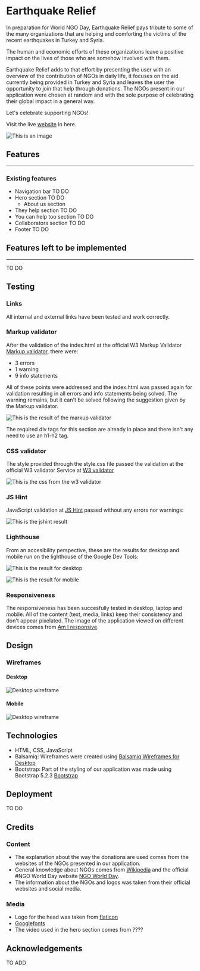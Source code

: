 # **Earthquake Relief**

In preparation for World NGO Day, Earthquake Relief pays tribute to some of the many organizations that are helping and comforting the victims of the recent earthquakes in Turkey and Syria.

The human and economic efforts of these organizations leave a positive impact on the lives of those who are somehow involved with them.

Earthquake Relief adds to that effort by presenting the user with an overview of the contribution of NGOs in daily life, it focuses on the aid currently being provided in Turkey and Syria and leaves the user the opportunity to join that help through donations.
The NGOs present in our application were chosen at random and with the sole purpose of celebrating their global impact in a general way.

Let's celebrate supporting NGOs!

Visit the live [website](https://muzhdan.github.io/WorldNgoDay/) in here.

![This is an image](/assets/images/responsive-image.png)

## **Features**
<hr>

### Existing features
- Navigation bar TO DO
- Hero section TO DO
    - About us section
- They help section TO DO
- You can help too section TO DO
- Collaborators section TO DO
- Footer TO DO

## **Features left to be implemented**
<hr>
TO DO

## **Testing**

### Links

All internal and external links have been tested and work correctly.

### Markup validator

After the validation of the index.html at the official W3 Markup Validator [Markup validator](https://validator.w3.org/), there were:
- 3 errors
- 1 warning
- 9 info statements

All of these points were addressed and the index.html was passed again for validation resulting in all errors and info statements being solved.
The warning remains, but it can't be solved following the suggestion given by the Markup validator.

![This is the result of the markup validator](/assets/images/markup-result.png)

The required div tags for this section are already in place and there isn't any need to use an h1-h2 tag.

### CSS validator

The style provided through the style.css file passed the validation at the official W3 validator Service at [W3 validator](https://jigsaw.w3.org/css-validator/validator.html.en)

![This is the css from the w3 validator](/assets/images/css_w3result.png)

### JS Hint

JavaScript validation at [JS Hint](https://jshint.com/) passed without any errors nor warnings:

![This is the jshint result](/assets/images/jshint-result.png)

### Lighthouse

From an accesibility perspective, these are the results for desktop and mobile run on the lighthouse of the Google Dev Tools:

![This is the result for desktop](/assets/images/lighthouse_desktop.png)

![This is the result for mobile](/assets/images/lighthouse_mobile.png)


### Responsiveness

The responsiveness has been succesfully tested in desktop, laptop and mobile.
All of the content (text, media, links) keep their consistency and don't appear pixelated.
The image of the application viewed on different devices comes from [Am I responsive](https://ui.dev/amiresponsive). 

## **Design**

### Wireframes

#### Desktop
![Desktop wireframe](./assets/images/desktop.png)
#### Mobile
![Desktop wireframe](./assets/images/mobile.png)

## **Technologies**

- HTML, CSS, JavaScript
- Balsamiq: Wireframes were created using [Balsamiq Wireframes for Desktop ](https://balsamiq.com/wireframes/desktop/)
- Bootstrap: Part of the styling of our application was made using Bootstrap 5.2.3 [Bootstrap](https://getbootstrap.com/)

## **Deployment**

TO DO

## **Credits**

### Content
- The explanation about the way the donations are used comes from the websites of the NGOs presented in our application.
- General knowledge about NGOs comes from [Wikipedia](https://en.wikipedia.org/wiki/Non-governmental_organization) and the official #NGO World Day website [NGO World Day](https://worldngoday.org/).
- The information about the NGOs and logos was taken from their official websites and social media.

### Media
- Logo for the head was taken from [flaticon](https://www.flaticon.com/search?word=help)
- [Googlefonts](https://fonts.google.com/)
- The video used in the hero section comes from ????

## **Acknowledgements**

TO ADD
